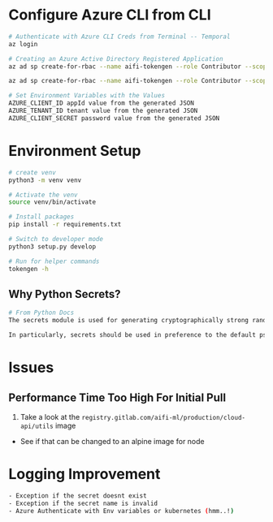 

# Configure Azure CLI from CLI
```sh
# Authenticate with Azure CLI Creds from Terminal -- Temporal
az login 

# Creating an Azure Active Directory Registered Application
az ad sp create-for-rbac --name aifi-tokengen --role Contributor --scopes /subscriptions/<subscription-id>

az ad sp create-for-rbac --name aifi-tokengen --role Contributor --scopes /subscriptions/46081af3-7258-44cd-899c-db7516f0a121

# Set Environment Variables with the Values
AZURE_CLIENT_ID	appId value from the generated JSON
AZURE_TENANT_ID	tenant value from the generated JSON
AZURE_CLIENT_SECRET	password value from the generated JSON
```

# Environment Setup
```sh
# create venv
python3 -m venv venv

# Activate the venv
source venv/bin/activate

# Install packages
pip install -r requirements.txt

# Switch to developer mode
python3 setup.py develop

# Run for helper commands
tokengen -h
```

## Why Python Secrets?
```sh
# From Python Docs
The secrets module is used for generating cryptographically strong random numbers suitable for managing data such as passwords, account authentication, security tokens, and related secrets.

In particularly, secrets should be used in preference to the default pseudo-random number generator in the random module, which is designed for modelling and simulation, not security or cryptography.
```
# Issues
## Performance Time Too High For Initial Pull

1. Take a look at the `registry.gitlab.com/aifi-ml/production/cloud-api/utils` image

- See if that can be changed to an alpine image for node


# Logging Improvement
```sh
- Exception if the secret doesnt exist
- Exception if the secret name is invalid
- Azure Authenticate with Env variables or kubernetes (hmm..!)

```